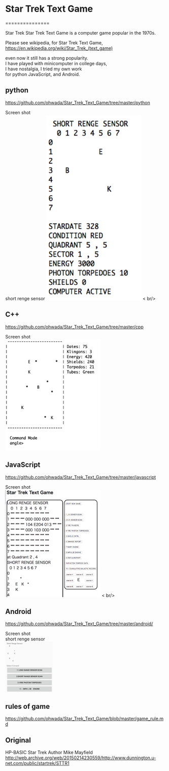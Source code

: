 # Star Trek Text Game
===============

Star Trek Star Trek Text Game is a computer game popular in the 1970s. <br/>

Please see wikipedia, for Star Trek Text Game, <br/>
https://en.wikipedia.org/wiki/Star_Trek_(text_game) <br/>

even now it still has a strong popularity. <br/>
I have played with minicomputer in college days,  <br/>
I have nostalgia, I tried my own work <br/>
for python JavaScript, and Android. <br/>

## python <br/>

https://github.com/ohwada/Star_Trek_Text_Game/tree/master/python <br/>

Screen shot <br/>
short renge sensor
<img src="https://github.com/ohwada/Star_Trek_Text_Game/blob/master/python/docs/python_short_sensor.png" width="300" />  < br/>

## C++ <br/>

https://github.com/ohwada/Star_Trek_Text_Game/tree/master/cpp <br/>

Screen shot <br/>
<img src="https://raw.githubusercontent.com/ohwada/Star_Trek_Text_Game/master/cpp/doc/cpp_cmd_torpedo.png" width="300" />  <br/>

## JavaScript <br/>

https://github.com/ohwada/Star_Trek_Text_Game/tree/master/javascript <br/>

Screen shot <br/>
<img src="https://github.com/ohwada/Star_Trek_Text_Game/blob/master/javascript/docs/javascript.png" width="300" />  < br/>

## Android <br/>

https://github.com/ohwada/Star_Trek_Text_Game/tree/master/android/ <br/>

Screen shot <br/>
short renge sensor <br/>
<img src="https://github.com/ohwada/Star_Trek_Text_Game/blob/master/docs/star_trek_android_screenshot_short_renge_sensor.png" width="150"  /> <br/>


## rules of game
https://github.com/ohwada/Star_Trek_Text_Game/blob/master/game_rule.md <br/>


## Original
HP-BASIC Star Trek Author Mike Mayfield <br/>
http://web.archive.org/web/20150214230559/http://www.dunnington.u-net.com/public/startrek/STTR1 <br/>

